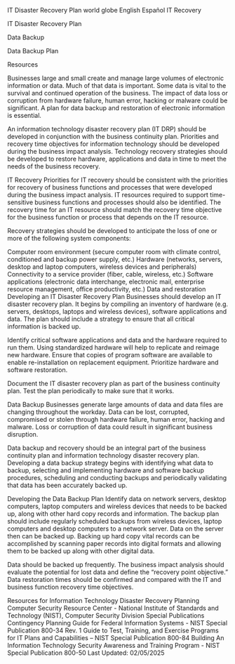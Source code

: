 IT Disaster Recovery Plan
world globe
English Español
IT Recovery

 
IT Disaster Recovery Plan

 
Data Backup

 
Data Backup Plan

 
Resources

Businesses large and small create and manage large volumes of electronic information or data. Much of that data is important. Some data is vital to the survival and continued operation of the business. The impact of data loss or corruption from hardware failure, human error, hacking or malware could be significant. A plan for data backup and restoration of electronic information is essential.

An information technology disaster recovery plan (IT DRP) should be developed in conjunction with the business continuity plan. Priorities and recovery time objectives for information technology should be developed during the business impact analysis. Technology recovery strategies should be developed to restore hardware, applications and data in time to meet the needs of the business recovery.

IT Recovery
Priorities for IT recovery should be consistent with the priorities for recovery of business functions and processes that were developed during the business impact analysis. IT resources required to support time-sensitive business functions and processes should also be identified. The recovery time for an IT resource should match the recovery time objective for the business function or process that depends on the IT resource.

Recovery strategies should be developed to anticipate the loss of one or more of the following system components:

Computer room environment (secure computer room with climate control, conditioned and backup power supply, etc.)
Hardware (networks, servers, desktop and laptop computers, wireless devices and peripherals)
Connectivity to a service provider (fiber, cable, wireless, etc.)
Software applications (electronic data interchange, electronic mail, enterprise resource management, office productivity, etc.)
Data and restoration
Developing an IT Disaster Recovery Plan
Businesses should develop an IT disaster recovery plan. It begins by compiling an inventory of hardware (e.g. servers, desktops, laptops and wireless devices), software applications and data. The plan should include a strategy to ensure that all critical information is backed up.

Identify critical software applications and data and the hardware required to run them. Using standardized hardware will help to replicate and reimage new hardware. Ensure that copies of program software are available to enable re-installation on replacement equipment. Prioritize hardware and software restoration.

Document the IT disaster recovery plan as part of the business continuity plan. Test the plan periodically to make sure that it works.

Data Backup
Businesses generate large amounts of data and data files are changing throughout the workday. Data can be lost, corrupted, compromised or stolen through hardware failure, human error, hacking and malware. Loss or corruption of data could result in significant business disruption.

Data backup and recovery should be an integral part of the business continuity plan and information technology disaster recovery plan. Developing a data backup strategy begins with identifying what data to backup, selecting and implementing hardware and software backup procedures, scheduling and conducting backups and periodically validating that data has been accurately backed up.

Developing the Data Backup Plan
Identify data on network servers, desktop computers, laptop computers and wireless devices that needs to be backed up, along with other hard copy records and information. The backup plan should include regularly scheduled backups from wireless devices, laptop computers and desktop computers to a network server. Data on the server then can be backed up. Backing up hard copy vital records can be accomplished by scanning paper records into digital formats and allowing them to be backed up along with other digital data.

Data should be backed up frequently. The business impact analysis should evaluate the potential for lost data and define the “recovery point objective.” Data restoration times should be confirmed and compared with the IT and business function recovery time objectives.

Resources for Information Technology Disaster Recovery Planning
Computer Security Resource Center - National Institute of Standards and Technology (NIST), Computer Security Division Special Publications
Contingency Planning Guide for Federal Information Systems - NIST Special Publication 800-34 Rev. 1
Guide to Test, Training, and Exercise Programs for IT Plans and Capabilities – NIST Special Publication 800-84
Building An Information Technology Security Awareness and Training Program - NIST Special Publication 800-50
Last Updated: 02/05/2025